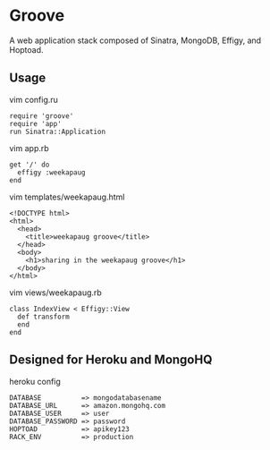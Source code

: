 Groove
======

A web application stack composed of Sinatra, MongoDB, Effigy, and Hoptoad.

Usage
-----

vim config.ru

    require 'groove'
    require 'app'
    run Sinatra::Application

vim app.rb

    get '/' do
      effigy :weekapaug
    end

vim templates/weekapaug.html

    <!DOCTYPE html>
    <html>
      <head>
        <title>weekapaug groove</title>
      </head>
      <body>
        <h1>sharing in the weekapaug groove</h1>
      </body>
    </html>

vim views/weekapaug.rb

    class IndexView < Effigy::View
      def transform
      end
    end

Designed for Heroku and MongoHQ
-------------------------------

heroku config

    DATABASE          => mongodatabasename
    DATABASE_URL      => amazon.mongohq.com
    DATABASE_USER     => user
    DATABASE_PASSWORD => password
    HOPTOAD           => apikey123
    RACK_ENV          => production


